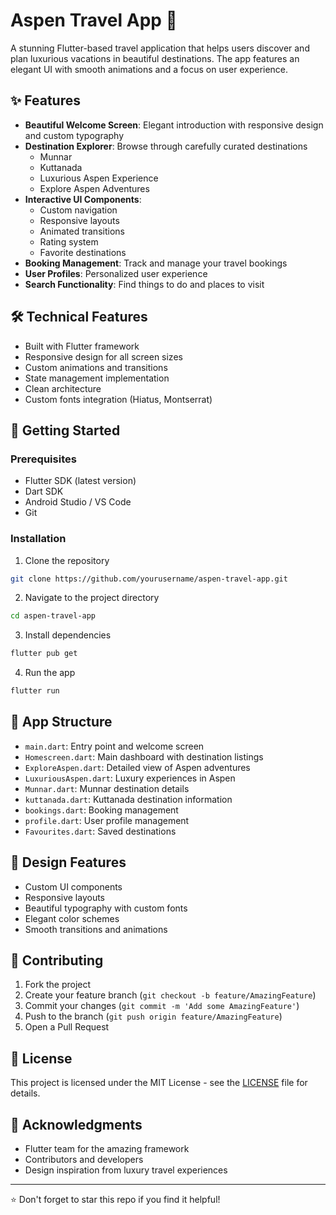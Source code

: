 


          
# Aspen Travel App 🌄

A stunning Flutter-based travel application that helps users discover and plan luxurious vacations in beautiful destinations. The app features an elegant UI with smooth animations and a focus on user experience.

## ✨ Features

- **Beautiful Welcome Screen**: Elegant introduction with responsive design and custom typography
- **Destination Explorer**: Browse through carefully curated destinations
  - Munnar
  - Kuttanada
  - Luxurious Aspen Experience
  - Explore Aspen Adventures
- **Interactive UI Components**:
  - Custom navigation
  - Responsive layouts
  - Animated transitions
  - Rating system
  - Favorite destinations
- **Booking Management**: Track and manage your travel bookings
- **User Profiles**: Personalized user experience
- **Search Functionality**: Find things to do and places to visit

## 🛠️ Technical Features

- Built with Flutter framework
- Responsive design for all screen sizes
- Custom animations and transitions
- State management implementation
- Clean architecture
- Custom fonts integration (Hiatus, Montserrat)

## 🚀 Getting Started

### Prerequisites

- Flutter SDK (latest version)
- Dart SDK
- Android Studio / VS Code
- Git

### Installation

1. Clone the repository
```bash
git clone https://github.com/yourusername/aspen-travel-app.git
```

2. Navigate to the project directory
```bash
cd aspen-travel-app
```

3. Install dependencies
```bash
flutter pub get
```

4. Run the app
```bash
flutter run
```

## 📱 App Structure

- `main.dart`: Entry point and welcome screen
- `Homescreen.dart`: Main dashboard with destination listings
- `ExploreAspen.dart`: Detailed view of Aspen adventures
- `LuxuriousAspen.dart`: Luxury experiences in Aspen
- `Munnar.dart`: Munnar destination details
- `kuttanada.dart`: Kuttanada destination information
- `bookings.dart`: Booking management
- `profile.dart`: User profile management
- `Favourites.dart`: Saved destinations

## 🎨 Design Features

- Custom UI components
- Responsive layouts
- Beautiful typography with custom fonts
- Elegant color schemes
- Smooth transitions and animations

## 🤝 Contributing

1. Fork the project
2. Create your feature branch (`git checkout -b feature/AmazingFeature`)
3. Commit your changes (`git commit -m 'Add some AmazingFeature'`)
4. Push to the branch (`git push origin feature/AmazingFeature`)
5. Open a Pull Request

## 📄 License

This project is licensed under the MIT License - see the [LICENSE](LICENSE) file for details.

## 🙏 Acknowledgments

- Flutter team for the amazing framework
- Contributors and developers
- Design inspiration from luxury travel experiences

---

⭐ Don't forget to star this repo if you find it helpful!

        
